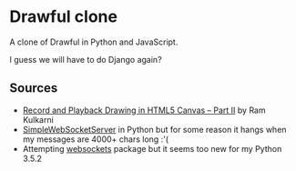 # Drawful clone

A clone of Drawful in Python and JavaScript.

I guess we will have to do Django again?

## Sources

- [Record and Playback Drawing in HTML5 Canvas – Part II](http://ramkulkarni.com/blog/record-and-playback-drawing-in-html5-canvas-part-ii/) by Ram Kulkarni
- [SimpleWebSocketServer](https://github.com/dpallot/simple-websocket-server) in Python but for some reason it hangs when my messages are 4000+ chars long :'(
- Attempting [websockets](https://websockets.readthedocs.io/en/stable/intro.html#secure-example) package but it seems too new for my Python 3.5.2
